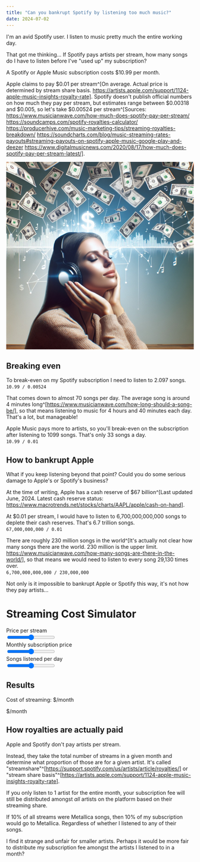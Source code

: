 ```yaml
---
title: "Can you bankrupt Spotify by listening too much music?"
date: 2024-07-02
---
```


I'm an avid Spotify user. I listen to music pretty much the entire working day. 

That got me thinking... If Spotify pays artists per stream, how many songs do I have to listen before I've "used up" my subscription?

A Spotify or Apple Music subscription costs $10.99 per month.

Apple claims to pay $0.01 per stream^[On average. Actual price is determined by stream share basis. https://artists.apple.com/support/1124-apple-music-insights-royalty-rate]. Spotify doesn't publish official numbers on how much they pay per stream, but estimates range between  $0.00318 and $0.005, so let's take $0.00524 per stream^[Sources: https://www.musicianwave.com/how-much-does-spotify-pay-per-stream/ https://soundcamps.com/spotify-royalties-calculator/ https://producerhive.com/music-marketing-tips/streaming-royalties-breakdown/ https://soundcharts.com/blog/music-streaming-rates-payouts#streaming-payouts-on-spotify-apple-music-google-play-and-deezer https://www.digitalmusicnews.com/2020/08/17/how-much-does-spotify-pay-per-stream-latest/].

![](bankrupting-spotify-apple-music.jpg)

## Breaking even
To break-even on my Spotify subscription I need to listen to 2.097 songs.  
`10.99 / 0.00524`

That comes down to almost 70 songs per day. The average song is around 4 minutes long^[https://www.musicianwave.com/how-long-should-a-song-be/], so that means listening to music for 4 hours and 40 minutes each day. That's a lot, but manageable!

Apple Music pays more to artists, so you'll break-even on the subscription after listening to 1099 songs. That's only 33 songs a day.  
`10.99 / 0.01`

## How to bankrupt Apple
What if you keep listening beyond that point? Could you do some serious damage to Apple's or Spotify's business?

At the time of writing, Apple has a cash reserve of $67 billion^[Last updated June, 2024. Latest cash reserve status: https://www.macrotrends.net/stocks/charts/AAPL/apple/cash-on-hand].

At $0.01 per stream, I would have to listen to 6,700,000,000,000 songs to deplete their cash reserves. That's 6.7 trillion songs.  
`67,000,000,000 / 0.01`

There are roughly 230 million songs in the world^[It's actually not clear how many songs there are the world. 230 million is the upper limit. https://www.musicianwave.com/how-many-songs-are-there-in-the-world/], so that means we would need to listen to every song 29,130 times over.  
`6,700,000,000,000 / 230,000,000`

Not only is it impossible to bankrupt Apple or Spotify this way, it's not how they pay artists...


<script defer src="/assets/js/alpine-3.14.1.min.js"></script>
<div x-data="{
    pricePerStream: 0.01,
    monthlySubscription: 10.99,
    songsPerDay: 20,
    get totalCost() {
        return (this.pricePerStream * this.songsPerDay * 30);
    },
    get damage() {
        return (this.monthlySubscription - this.totalCost);
    },
    get bankruptApple() {
        return parseInt(67000000000 / Math.abs(this.damage));
    },
}" class="w-full p-8 rounded-2xl shadow-lg dark:shadow-none dark:border dark:border-savjeewhite">
    <h1 class="text-4xl font-bold mb-8 text-center text-indigo-600">Streaming Cost Simulator</h1>
    <div class="mb-8">
        <div>
            <label class="block mb-2 text-sm font-medium text-gray-700">
                Price per stream
            </label>
            <div class="flex items-center space-x-4">
                <input type="range" x-model="pricePerStream" min="0.001" max="0.2" step="0.001" class="p-0 w-full accent-savjeered bg-opacity-10 rounded-lg cursor-pointer">
                <span x-text="`$${pricePerStream}`" class="font-bold text-savjeered w-20 text-right"></span>
            </div>
        </div>
        <div>
            <label class="block mb-2 text-sm font-medium text-gray-700">
                Monthly subscription price
            </label>
            <div class="flex items-center space-x-4">
                <input type="range" x-model="monthlySubscription" min="4.99" max="19.99" step="0.01" class="p-0 w-full accent-savjeered bg-opacity-10 rounded-lg cursor-pointer">
                <span x-text="`$${monthlySubscription}`" class="font-bold text-savjeered w-20 text-right"></span>
            </div>
        </div>
        <div>
            <label class="block mb-2 text-sm font-medium text-gray-700">
                Songs listened per day
            </label>
            <div class="flex items-center space-x-4">
                <input type="range" x-model="songsPerDay" min="0" max="1000" step="1" class="p-0 w-full accent-savjeered rounded-lg cursor-pointer">
                <span x-text="songsPerDay" class="font-bold text-savjeered w-20 text-right"></span>
            </div>
        </div>
    </div>
    <div class="bg-savjeered bg-opacity-10 p-6 rounded-xl">
        <h2 class="mt-0 text-2xl font-bold mb-4 text-savjeered">Results</h2>
        <div class="space-y-3">
            <p class="flex justify-between">
                <span class="text-gray-600">Cost of streaming:</span>
                <span class="font-bold">$<span x-text="totalCost.toFixed(2)"></span>/month</span>
            </p>
            <p class="flex justify-between">
                <template x-if="damage >= 0">
                    <span class="text-gray-600">Profit streaming provider:</span>
                </template>
                <template x-if="damage < 0">
                    <span class="text-gray-600">Loss streaming provider:</span>
                </template>
                <span class="font-bold">$<span x-text="damage.toFixed(2)"></span>/month</span>
            </p>
            <template x-if="damage < 0">
                <p class="flex justify-between">
                    <span class="text-gray-600">You'll bankrupt Apple in:</span>
                    <span class="font-bold"><span x-text="bankruptApple.toLocaleString()"></span> months</span>
                </p>
            </template>
        </div>
    </div>
</div>


## How royalties are actually paid
Apple and Spotify don't pay artists per stream.

Instead, they take the total number of streams in a given month and determine what proportion of those are for a given artist. It's called "streamshare"^[https://support.spotify.com/us/artists/article/royalties/] or "stream share basis"^[https://artists.apple.com/support/1124-apple-music-insights-royalty-rate].

If you only listen to 1 artist for the entire month, your subscription fee will still be distributed amongst *all* artists on the platform based on their streaming share. 

If 10% of all streams were Metallica songs, then 10% of my subscription would go to Metallica. Regardless of whether I listened to any of their songs.

I find it strange and unfair for smaller artists. Perhaps it would be more fair to distribute my subscription fee amongst the artists I listened to in a month?
